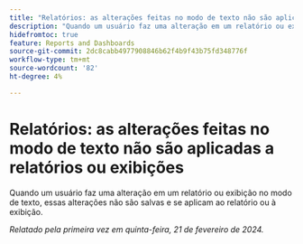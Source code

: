```yaml
---
title: "Relatórios: as alterações feitas no modo de texto não são aplicadas a relatórios ou exibições"
description: "Quando um usuário faz uma alteração em um relatório ou exibição no modo de texto, essas alterações não são salvas e se aplicam ao relatório ou à exibição."
hidefromtoc: true
feature: Reports and Dashboards
source-git-commit: 2dc8cabb4977908846b62f4b9f43b75fd348776f
workflow-type: tm+mt
source-wordcount: '82'
ht-degree: 4%

---
```



# Relatórios: as alterações feitas no modo de texto não são aplicadas a relatórios ou exibições

Quando um usuário faz uma alteração em um relatório ou exibição no modo de texto, essas alterações não são salvas e se aplicam ao relatório ou à exibição.

_Relatado pela primeira vez em quinta-feira, 21 de fevereiro de 2024._
